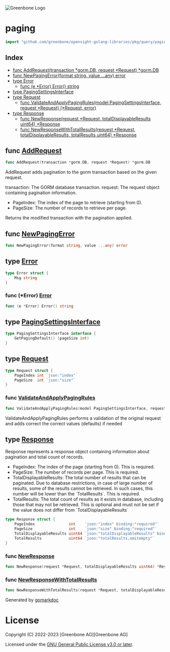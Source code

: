 ![Greenbone Logo](https://www.greenbone.net/wp-content/uploads/gb_new-logo_horizontal_rgb_small.png)

<!-- gomarkdoc:embed:start -->

<!-- Code generated by gomarkdoc. DO NOT EDIT -->

# paging

```go
import "github.com/greenbone/opensight-golang-libraries/pkg/query/paging"
```

## Index

- [func AddRequest\(transaction \*gorm.DB, request \*Request\) \*gorm.DB](<#AddRequest>)
- [func NewPagingError\(format string, value ...any\) error](<#NewPagingError>)
- [type Error](<#Error>)
  - [func \(e \*Error\) Error\(\) string](<#Error.Error>)
- [type PagingSettingsInterface](<#PagingSettingsInterface>)
- [type Request](<#Request>)
  - [func ValidateAndApplyPagingRules\(model PagingSettingsInterface, request \*Request\) \(\*Request, error\)](<#ValidateAndApplyPagingRules>)
- [type Response](<#Response>)
  - [func NewResponse\(request \*Request, totalDisplayableResults uint64\) \*Response](<#NewResponse>)
  - [func NewResponseWithTotalResults\(request \*Request, totalDisplayableResults, totalResults uint64\) \*Response](<#NewResponseWithTotalResults>)


<a name="AddRequest"></a>
## func [AddRequest](<https://github.com/greenbone/opensight-golang-libraries/blob/main/pkg/query/paging/request.go#L20>)

```go
func AddRequest(transaction *gorm.DB, request *Request) *gorm.DB
```

AddRequest adds pagination to the gorm transaction based on the given request.

transaction: The GORM database transaction. request: The request object containing pagination information.

- PageIndex: The index of the page to retrieve \(starting from 0\).
- PageSize: The number of records to retrieve per page.

Returns the modified transaction with the pagination applied.

<a name="NewPagingError"></a>
## func [NewPagingError](<https://github.com/greenbone/opensight-golang-libraries/blob/main/pkg/query/paging/error.go#L15>)

```go
func NewPagingError(format string, value ...any) error
```



<a name="Error"></a>
## type [Error](<https://github.com/greenbone/opensight-golang-libraries/blob/main/pkg/query/paging/error.go#L7-L9>)



```go
type Error struct {
    Msg string
}
```

<a name="Error.Error"></a>
### func \(\*Error\) [Error](<https://github.com/greenbone/opensight-golang-libraries/blob/main/pkg/query/paging/error.go#L11>)

```go
func (e *Error) Error() string
```



<a name="PagingSettingsInterface"></a>
## type [PagingSettingsInterface](<https://github.com/greenbone/opensight-golang-libraries/blob/main/pkg/query/paging/pagingInterface.go#L3-L5>)



```go
type PagingSettingsInterface interface {
    GetPagingDefault() (pageSize int)
}
```

<a name="Request"></a>
## type [Request](<https://github.com/greenbone/opensight-golang-libraries/blob/main/pkg/query/paging/request.go#L7-L10>)



```go
type Request struct {
    PageIndex int `json:"index"`
    PageSize  int `json:"size"`
}
```

<a name="ValidateAndApplyPagingRules"></a>
### func [ValidateAndApplyPagingRules](<https://github.com/greenbone/opensight-golang-libraries/blob/main/pkg/query/paging/paging.go#L4>)

```go
func ValidateAndApplyPagingRules(model PagingSettingsInterface, request *Request) (*Request, error)
```

ValidateAndApplyPagingRules performs a validation of the original request and adds correct the correct values \(defaults\) if needed

<a name="Response"></a>
## type [Response](<https://github.com/greenbone/opensight-golang-libraries/blob/main/pkg/query/paging/response.go#L8-L13>)

Response represents a response object containing information about pagination and total count of records.

- PageIndex: The index of the page \(starting from 0\). This is required.
- PageSize: The number of records per page. This is required.
- TotalDisplayableResults: The total number of results that can be paginated. Due to database restrictions, in case of large number of results, some of the results cannot be retrieved. In such cases, this number will be lower than the \`TotalResults\`. This is required.
- TotalResults: The total count of results as it exists in database, including those that may not be retrieved. This is optional and must not be set if the value does not differ from \`TotalDisplayableResults\`

```go
type Response struct {
    PageIndex               int    `json:"index" binding:"required"`
    PageSize                int    `json:"size" binding:"required"`
    TotalDisplayableResults uint64 `json:"totalDisplayableResults" binding:"required"`
    TotalResults            uint64 `json:"totalResults,omitempty"`
}
```

<a name="NewResponse"></a>
### func [NewResponse](<https://github.com/greenbone/opensight-golang-libraries/blob/main/pkg/query/paging/response.go#L15>)

```go
func NewResponse(request *Request, totalDisplayableResults uint64) *Response
```



<a name="NewResponseWithTotalResults"></a>
### func [NewResponseWithTotalResults](<https://github.com/greenbone/opensight-golang-libraries/blob/main/pkg/query/paging/response.go#L27>)

```go
func NewResponseWithTotalResults(request *Request, totalDisplayableResults, totalResults uint64) *Response
```



Generated by [gomarkdoc](<https://github.com/princjef/gomarkdoc>)


<!-- gomarkdoc:embed:end -->

# License

Copyright (C) 2022-2023 [Greenbone AG][Greenbone AG]

Licensed under the [GNU General Public License v3.0 or later](../../../LICENSE).
